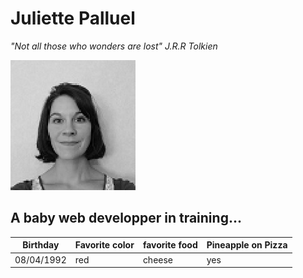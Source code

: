 # Juliette Palluel
*"Not all those who wonders are lost" J.R.R Tolkien*


![photo](https://github.com/JPalluel/markdown-challenge/blob/master/IMG_20200217_120919.jpg)


## A baby web developper in training...</br>

|Birthday         | Favorite color| favorite food| Pineapple on Pizza|
| ----------------|---------------|--------------|-------------------|
| 08/04/1992      | red           | cheese       |yes                |


